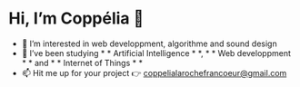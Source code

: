 
# Hi, I’m Coppélia 👋 

- 👀 I’m interested in web developpment, algorithme and sound design
- 🌱 I’ve been studying * * Artificial Intelligence * *, * * Web developpment * * and * * Internet of Things * *
- 📫 Hit me up for your project :point_right: coppelialarochefrancoeur@gmail.com

